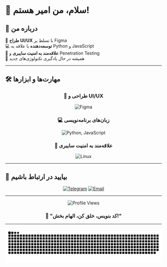 # 👋 سلام، من امیر هستم!



## 🚀 درباره من

🎨 **طراح UI/UX** با تسلط بر Figma  
💻 **توسعه‌دهنده** با علاقه به Python و JavaScript  
🔐 **علاقه‌مند به امنیت سایبری** و Penetration Testing  
🌱 همیشه در حال یادگیری تکنولوژی‌های جدید

---

## 🛠️ مهارت‌ها و ابزارها

<div align="center">

### 🎨 طراحی و UI/UX
<img src="https://skillicons.dev/icons?i=figma" alt="Figma" width="50" height="50"/>

### 💻 زبان‌های برنامه‌نویسی
<img src="https://skillicons.dev/icons?i=python,js" alt="Python, JavaScript" width="110" height="50"/>

### 🔐 علاقه‌مند به امنیت سایبری
<img src="https://skillicons.dev/icons?i=linux" alt="Linux" width="50" height="50"/>

</div>

---

## 🤝 بیایید در ارتباط باشیم

<div align="center">

[![Telegram](https://img.shields.io/badge/Telegram-2CA5E0?logo=telegram&logoColor=white)](https://t.me/Kalzareth)
[![Email](https://img.shields.io/badge/Email-8B89CC?logo=protonmail&logoColor=white)](mailto:kalzareth@proton.me)

</div>

---

<div align="center">
  <img src="https://komarev.com/ghpvc/?username=Kalzareth&label=Profile%20views&color=0e75b6&style=flat" alt="Profile Views" />
  
  ### 💫 "کد بنویس، خلق کن، الهام بخش!" 
</div>

---

<div align="center">
  <img src="https://raw.githubusercontent.com/platane/snk/output/github-contribution-grid-snake.svg" alt="Snake animation" />
</div>
